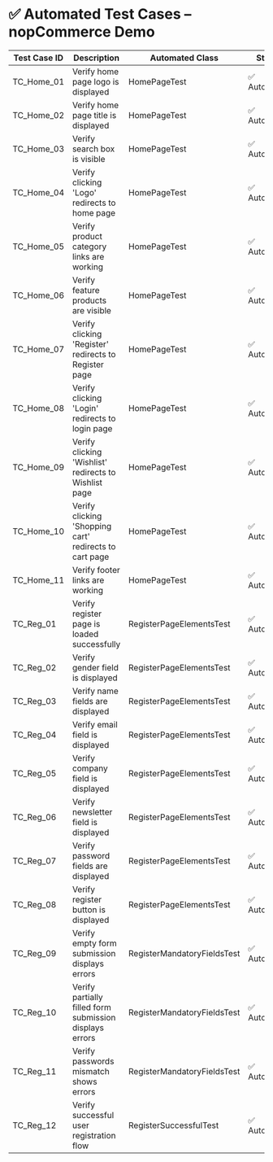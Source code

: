 # ✅ Automated Test Cases – nopCommerce Demo

| Test Case ID   | Description                                           | Automated Class              | Status       | Priority | Notes                         |
| -------------- | ----------------------------------------------------- | ---------------------------- | ------------ | -------- | ----------------------------- |
| TC_Home_01     | Verify home page logo is displayed                    | HomePageTest                 | ✅ Automated | High     | Branding check                |
| TC_Home_02     | Verify home page title is displayed                   | HomePageTest                 | ✅ Automated | High     | Branding check                |
| TC_Home_03     | Verify search box is visible                          | HomePageTest                 | ✅ Automated | Medium   | Core functionality            |
| TC_Home_04     | Verify clicking 'Logo' redirects to home page         | HomePageTest                 | ✅ Automated | High     | Navigation                    |
| TC_Home_05     | Verify product category links are working             | HomePageTest                 | ✅ Automated | High     | Navigation – product catalog  |
| TC_Home_06     | Verify feature products are visible                   | HomePageTest                 | ✅ Automated | High     | Homepage content validation   |
| TC_Home_07     | Verify clicking 'Register' redirects to Register page | HomePageTest                 | ✅ Automated | High     | Navigation                    |
| TC_Home_08     | Verify clicking 'Login' redirects to login page       | HomePageTest                 | ✅ Automated | High     | Navigation                    |
| TC_Home_09     | Verify clicking 'Wishlist' redirects to Wishlist page | HomePageTest                 | ✅ Automated | Medium   | Navigation – user actions     |
| TC_Home_10     | Verify clicking 'Shopping cart' redirects to cart page| HomePageTest                 | ✅ Automated | Medium   | Navigation – user actions     |
| TC_Home_11     | Verify footer links are working                       | HomePageTest                 | ✅ Automated | Low      | External links check          |
| TC_Reg_01      | Verify register page is loaded successfully           | RegisterPageElementsTest     | ✅ Automated | High     | Page load validation          |
| TC_Reg_02      | Verify gender field is displayed                      | RegisterPageElementsTest     | ✅ Automated | Low      | UI element visibility         |
| TC_Reg_03      | Verify name fields are displayed                      | RegisterPageElementsTest     | ✅ Automated | High     | Mandatory input fields        |
| TC_Reg_04      | Verify email field is displayed                       | RegisterPageElementsTest     | ✅ Automated | High     | Mandatory input field         |
| TC_Reg_05      | Verify company field is displayed                     | RegisterPageElementsTest     | ✅ Automated | Low      | Optional input field          |
| TC_Reg_06      | Verify newsletter field is displayed                  | RegisterPageElementsTest     | ✅ Automated | Low      | Optional checkbox             |
| TC_Reg_07      | Verify password fields are displayed                  | RegisterPageElementsTest     | ✅ Automated | High     | Mandatory input fields        |
| TC_Reg_08      | Verify register button is displayed                   | RegisterPageElementsTest     | ✅ Automated | High     | Call-to-action button check   |
| TC_Reg_09      | Verify empty form submission displays errors          | RegisterMandatoryFieldsTest  | ✅ Automated | High     | Negative test case            |
| TC_Reg_10      | Verify partially filled form submission displays errors| RegisterMandatoryFieldsTest | ✅ Automated | High     | Negative test case            |
| TC_Reg_11      | Verify passwords mismatch shows errors                | RegisterMandatoryFieldsTest  | ✅ Automated | High     | Validation check              |
| TC_Reg_12      | Verify successful user registration flow              | RegisterSuccessfulTest       | ✅ Automated | High     | End-to-end positive scenario  |


